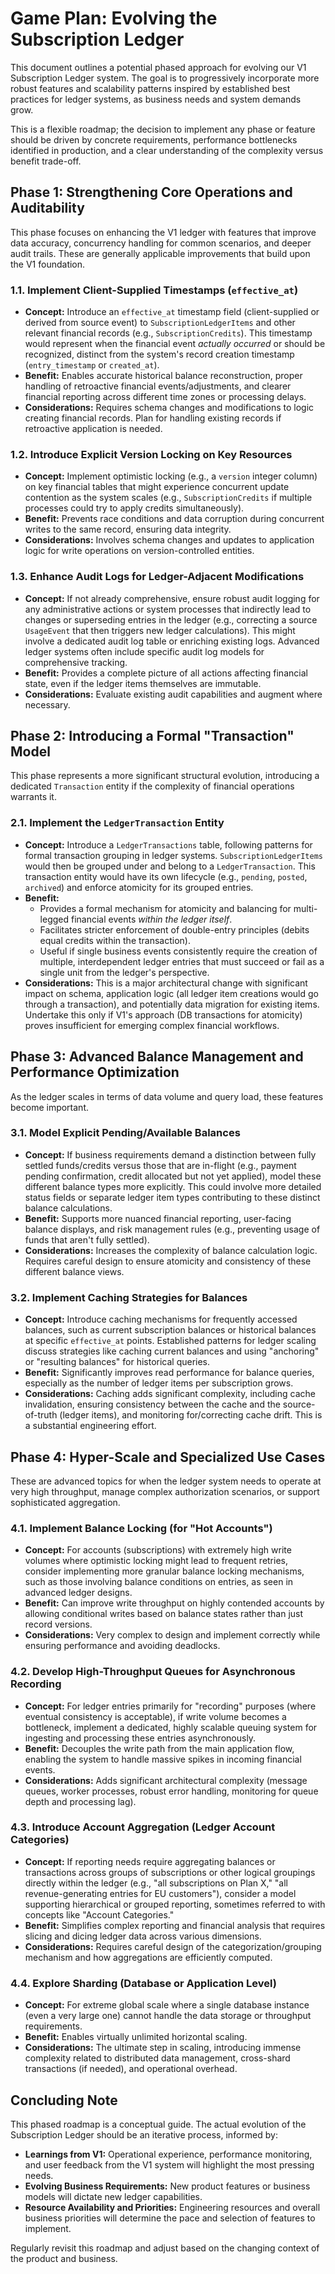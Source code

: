 # Game Plan: Evolving the Subscription Ledger

This document outlines a potential phased approach for evolving our V1 Subscription Ledger system. The goal is to progressively incorporate more robust features and scalability patterns inspired by established best practices for ledger systems, as business needs and system demands grow.

This is a flexible roadmap; the decision to implement any phase or feature should be driven by concrete requirements, performance bottlenecks identified in production, and a clear understanding of the complexity versus benefit trade-off.

## Phase 1: Strengthening Core Operations and Auditability

This phase focuses on enhancing the V1 ledger with features that improve data accuracy, concurrency handling for common scenarios, and deeper audit trails. These are generally applicable improvements that build upon the V1 foundation.

### 1.1. Implement Client-Supplied Timestamps (`effective_at`)
*   **Concept:** Introduce an `effective_at` timestamp field (client-supplied or derived from source event) to `SubscriptionLedgerItems` and other relevant financial records (e.g., `SubscriptionCredits`). This timestamp would represent when the financial event *actually occurred* or should be recognized, distinct from the system's record creation timestamp (`entry_timestamp` or `created_at`).
*   **Benefit:** Enables accurate historical balance reconstruction, proper handling of retroactive financial events/adjustments, and clearer financial reporting across different time zones or processing delays.
*   **Considerations:** Requires schema changes and modifications to logic creating financial records. Plan for handling existing records if retroactive application is needed.

### 1.2. Introduce Explicit Version Locking on Key Resources
*   **Concept:** Implement optimistic locking (e.g., a `version` integer column) on key financial tables that might experience concurrent update contention as the system scales (e.g., `SubscriptionCredits` if multiple processes could try to apply credits simultaneously).
*   **Benefit:** Prevents race conditions and data corruption during concurrent writes to the same record, ensuring data integrity.
*   **Considerations:** Involves schema changes and updates to application logic for write operations on version-controlled entities.

### 1.3. Enhance Audit Logs for Ledger-Adjacent Modifications
*   **Concept:** If not already comprehensive, ensure robust audit logging for any administrative actions or system processes that indirectly lead to changes or superseding entries in the ledger (e.g., correcting a source `UsageEvent` that then triggers new ledger calculations). This might involve a dedicated audit log table or enriching existing logs. Advanced ledger systems often include specific audit log models for comprehensive tracking.
*   **Benefit:** Provides a complete picture of all actions affecting financial state, even if the ledger items themselves are immutable.
*   **Considerations:** Evaluate existing audit capabilities and augment where necessary.

## Phase 2: Introducing a Formal "Transaction" Model

This phase represents a more significant structural evolution, introducing a dedicated `Transaction` entity if the complexity of financial operations warrants it.

### 2.1. Implement the `LedgerTransaction` Entity
*   **Concept:** Introduce a `LedgerTransactions` table, following patterns for formal transaction grouping in ledger systems. `SubscriptionLedgerItems` would then be grouped under and belong to a `LedgerTransaction`. This transaction entity would have its own lifecycle (e.g., `pending`, `posted`, `archived`) and enforce atomicity for its grouped entries.
*   **Benefit:**
    *   Provides a formal mechanism for atomicity and balancing for multi-legged financial events *within the ledger itself*.
    *   Facilitates stricter enforcement of double-entry principles (debits equal credits within the transaction).
    *   Useful if single business events consistently require the creation of multiple, interdependent ledger entries that must succeed or fail as a single unit from the ledger's perspective.
*   **Considerations:** This is a major architectural change with significant impact on schema, application logic (all ledger item creations would go through a transaction), and potentially data migration for existing items. Undertake this only if V1's approach (DB transactions for atomicity) proves insufficient for emerging complex financial workflows.

## Phase 3: Advanced Balance Management and Performance Optimization

As the ledger scales in terms of data volume and query load, these features become important.

### 3.1. Model Explicit Pending/Available Balances
*   **Concept:** If business requirements demand a distinction between fully settled funds/credits versus those that are in-flight (e.g., payment pending confirmation, credit allocated but not yet applied), model these different balance types more explicitly. This could involve more detailed status fields or separate ledger item types contributing to these distinct balance calculations.
*   **Benefit:** Supports more nuanced financial reporting, user-facing balance displays, and risk management rules (e.g., preventing usage of funds that aren't fully settled).
*   **Considerations:** Increases the complexity of balance calculation logic. Requires careful design to ensure atomicity and consistency of these different balance views.

### 3.2. Implement Caching Strategies for Balances
*   **Concept:** Introduce caching mechanisms for frequently accessed balances, such as current subscription balances or historical balances at specific `effective_at` points. Established patterns for ledger scaling discuss strategies like caching current balances and using "anchoring" or "resulting balances" for historical queries.
*   **Benefit:** Significantly improves read performance for balance queries, especially as the number of ledger items per subscription grows.
*   **Considerations:** Caching adds significant complexity, including cache invalidation, ensuring consistency between the cache and the source-of-truth (ledger items), and monitoring for/correcting cache drift. This is a substantial engineering effort.

## Phase 4: Hyper-Scale and Specialized Use Cases

These are advanced topics for when the ledger system needs to operate at very high throughput, manage complex authorization scenarios, or support sophisticated aggregation.

### 4.1. Implement Balance Locking (for "Hot Accounts")
*   **Concept:** For accounts (subscriptions) with extremely high write volumes where optimistic locking might lead to frequent retries, consider implementing more granular balance locking mechanisms, such as those involving balance conditions on entries, as seen in advanced ledger designs.
*   **Benefit:** Can improve write throughput on highly contended accounts by allowing conditional writes based on balance states rather than just record versions.
*   **Considerations:** Very complex to design and implement correctly while ensuring performance and avoiding deadlocks.

### 4.2. Develop High-Throughput Queues for Asynchronous Recording
*   **Concept:** For ledger entries primarily for "recording" purposes (where eventual consistency is acceptable), if write volume becomes a bottleneck, implement a dedicated, highly scalable queuing system for ingesting and processing these entries asynchronously.
*   **Benefit:** Decouples the write path from the main application flow, enabling the system to handle massive spikes in incoming financial events.
*   **Considerations:** Adds significant architectural complexity (message queues, worker processes, robust error handling, monitoring for queue depth and processing lag).

### 4.3. Introduce Account Aggregation (Ledger Account Categories)
*   **Concept:** If reporting needs require aggregating balances or transactions across groups of subscriptions or other logical groupings directly within the ledger (e.g., "all subscriptions on Plan X," "all revenue-generating entries for EU customers"), consider a model supporting hierarchical or grouped reporting, sometimes referred to with concepts like "Account Categories."
*   **Benefit:** Simplifies complex reporting and financial analysis that requires slicing and dicing ledger data across various dimensions.
*   **Considerations:** Requires careful design of the categorization/grouping mechanism and how aggregations are efficiently computed.

### 4.4. Explore Sharding (Database or Application Level)
*   **Concept:** For extreme global scale where a single database instance (even a very large one) cannot handle the data storage or throughput requirements.
*   **Benefit:** Enables virtually unlimited horizontal scaling.
*   **Considerations:** The ultimate step in scaling, introducing immense complexity related to distributed data management, cross-shard transactions (if needed), and operational overhead.

## Concluding Note

This phased roadmap is a conceptual guide. The actual evolution of the Subscription Ledger should be an iterative process, informed by:
*   **Learnings from V1:** Operational experience, performance monitoring, and user feedback from the V1 system will highlight the most pressing needs.
*   **Evolving Business Requirements:** New product features or business models will dictate new ledger capabilities.
*   **Resource Availability and Priorities:** Engineering resources and overall business priorities will determine the pace and selection of features to implement.

Regularly revisit this roadmap and adjust based on the changing context of the product and business.
